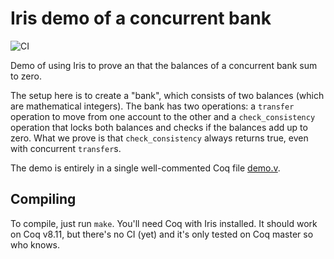 # Iris demo of a concurrent bank

![CI](https://github.com/tchajed/iris-bank-demo/workflows/CI/badge.svg)

Demo of using Iris to prove an that the balances of a concurrent bank sum to
zero.

The setup here is to create a "bank", which consists of two balances (which are
mathematical integers). The bank has two operations: a `transfer` operation to
move from one account to the other and a `check_consistency` operation that
locks both balances and checks if the balances add up to zero. What we prove is
that `check_consistency` always returns true, even with concurrent `transfer`s.

The demo is entirely in a single well-commented Coq file [demo.v](src/demo.v).

## Compiling

To compile, just run `make`. You'll need Coq with Iris installed. It should work
on Coq v8.11, but there's no CI (yet) and it's only tested on Coq master so who
knows.

